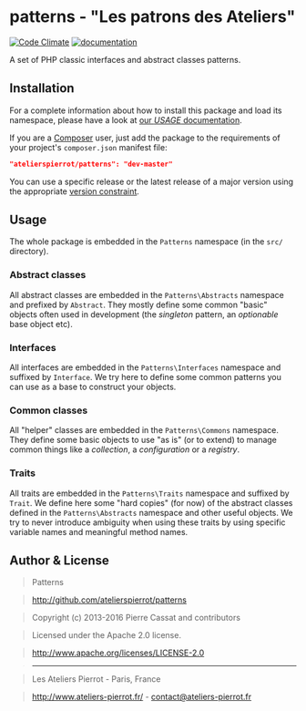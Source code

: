 patterns - "Les patrons des Ateliers"
========

[![Code Climate](http://codeclimate.com/github/atelierspierrot/patterns/badges/gpa.svg)](http://codeclimate.com/github/atelierspierrot/patterns)
[![documentation](http://img.ateliers-pierrot-static.fr/read-the-doc.svg)](http://docs.ateliers-pierrot.fr/patterns/)

A set of PHP classic interfaces and abstract classes patterns.


Installation
------------

For a complete information about how to install this package and load its namespace, 
please have a look at [our *USAGE* documentation](http://github.com/atelierspierrot/atelierspierrot/blob/master/USAGE.md).

If you are a [Composer](http://getcomposer.org/) user, just add the package to the 
requirements of your project's `composer.json` manifest file:

```json
"atelierspierrot/patterns": "dev-master"
```

You can use a specific release or the latest release of a major version using the appropriate
[version constraint](http://getcomposer.org/doc/01-basic-usage.md#package-versions).


Usage
-----

The whole package is embedded in the `Patterns` namespace (in the `src/` directory).

### Abstract classes

All abstract classes are embedded in the `Patterns\Abstracts` namespace and prefixed by `Abstract`.
They mostly define some common "basic" objects often used in development (the *singleton* pattern, 
an *optionable* base object etc).

### Interfaces

All interfaces are embedded in the `Patterns\Interfaces` namespace and suffixed by `Interface`.
We try here to define some common patterns you can use as a base to construct your objects. 

### Common classes

All "helper" classes are embedded in the `Patterns\Commons` namespace. They define some basic objects
to use "as is" (or to extend) to manage common things like a *collection*, a *configuration* or a 
*registry*.

### Traits

All traits are embedded in the `Patterns\Traits` namespace and suffixed by `Trait`. We define here
some "hard copies" (for now) of the abstract classes defined in the `Patterns\Abstracts` namespace
and other useful objects. We try to never introduce ambiguity when using these traits by using 
specific variable names and meaningful method names.


Author & License
----------------

>    Patterns

>    http://github.com/atelierspierrot/patterns

>    Copyright (c) 2013-2016 Pierre Cassat and contributors

>    Licensed under the Apache 2.0 license.

>    http://www.apache.org/licenses/LICENSE-2.0

>    ----

>    Les Ateliers Pierrot - Paris, France

>    <http://www.ateliers-pierrot.fr/> - <contact@ateliers-pierrot.fr>
